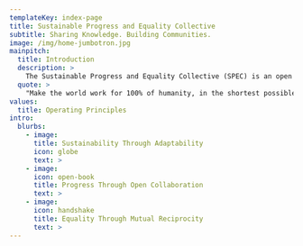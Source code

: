 ```yaml
---
templateKey: index-page
title: Sustainable Progress and Equality Collective
subtitle: Sharing Knowledge. Building Communities.
image: /img/home-jumbotron.jpg
mainpitch:
  title: Introduction
  description: >
    The Sustainable Progress and Equality Collective (SPEC) is an open learning organization that empowers individuals to be catalysts for positive change. Our mission is to empower individuals to become globally-minded change agents by helping them learn the essential skills required to build sustainable careers and make a positive impact in their communities. We aim to shape the next generation of leaders who will need to tackle the challenges facing their communities and the world at large. SPEC achieves this aim through research & development, mentorship, training, paid & unpaid research positions, and hosting events for people from underrepresented backgrounds, underserved communities, non-traditional backgrounds, and allies to the causes of environmental and social justice.
  quote: >
    "Make the world work for 100% of humanity, in the shortest possible time, through spontaneous cooperation without ecological offense or disadvantage of anyone" - Buckminster Fuller
values:
  title: Operating Principles
intro:
  blurbs:
    - image:
      title: Sustainability Through Adaptability
      icon: globe
      text: >
    - image:
      icon: open-book
      title: Progress Through Open Collaboration
      text: >
    - image:
      icon: handshake
      title: Equality Through Mutual Reciprocity
      text: >
---
```

